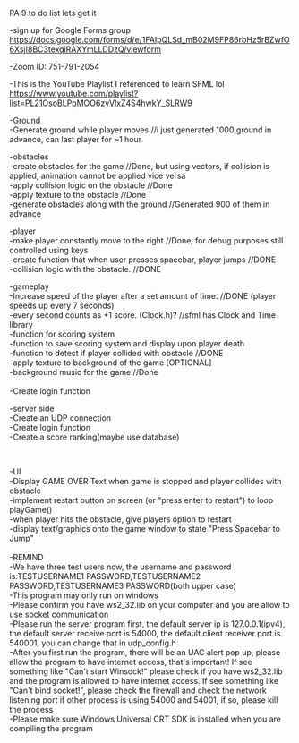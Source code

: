 PA 9 to do list lets get it

-sign up for Google Forms group
https://docs.google.com/forms/d/e/1FAIpQLSd_mB02M9FP86rbHz5rBZwfO6XsjI8BC3texqiRAXYmLLDDzQ/viewform

-Zoom ID: 751-791-2054

-This is the YouTube Playlist I referenced to learn SFML lol https://www.youtube.com/playlist?list=PL21OsoBLPpMOO6zyVlxZ4S4hwkY_SLRW9

-Ground<br />
-Generate ground while player moves //i just generated 1000 ground in advance, can last player for ~1 hour<br />

-obstacles<br />
-create obstacles for the game	//Done, but using vectors, if collision is applied, animation cannot be applied vice versa<br />
-apply collision logic on the obstacle	//Done<br />
-apply texture to the obstacle		//Done<br />
-generate obstacles along with the ground	//Generated 900 of them in advance<br />

-player<br />
-make player constantly move to the right	//Done, for debug purposes still controlled using keys<br />
-create function that when user presses spacebar, player jumps //DONE<br />
-collision logic with the obstacle.	//DONE<br />

-gameplay<br />	
-Increase speed of the player after a set amount of time. //DONE (player speeds up every 7 seconds)<br />
-every second counts as +1 score. (Clock.h)? //sfml has Clock and Time library<br />
-function for scoring system<br />
-function to save scoring system and display upon player death<br />
-function to detect if player collided with obstacle //DONE <br />
-apply texture to background of the game [OPTIONAL]<br />
-background music for the game //Done<br />
<br />
-Create login function<br />

-server side<br />
-Create an UDP connection<br />
-Create login function<br />
-Create a score ranking(maybe use database)<br />

<br />

-UI<br />
	-Display GAME OVER Text when game is stopped and player collides with obstacle<br />
	-implement restart button on screen (or "press enter to restart") to loop playGame()<br />
	-when player hits the obstacle, give players option to restart<br />
	-display text/graphics onto the game window to state "Press Spacebar to Jump" <br /><br />
-REMIND<br />
	-We have three test users now, the username and password is:TESTUSERNAME1 PASSWORD,TESTUSERNAME2 PASSWORD,TESTUSERNAME3 PASSWORD(both upper case)<br />
	-This program may only run on windows<br />
	-Please confirm you have ws2_32.lib on your computer and you are allow to use socket communication<br />
	-Please run the server program first, the default server ip is 127.0.0.1(ipv4), the default server receive port is 54000, the default client receiver port is 540001, you can change that in udp_config.h<br />
	-After you first run the program, there will be an UAC alert pop up, please allow the program to have internet access, that's important! If see something like "Can't start Winsock!" please check if you have ws2_32.lib and the program is allowed to have internet access. If see something like "Can't bind socket!", please check the firewall and check the network listening port if other process is using 54000 and 54001, if so, please kill the process<br />
	-Please make sure Windows Universal CRT SDK is installed when you are compiling the program

